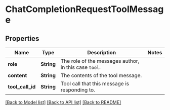 # ChatCompletionRequestToolMessage

## Properties
Name | Type | Description | Notes
------------ | ------------- | ------------- | -------------
**role** | **String** | The role of the messages author, in this case `tool`. | 
**content** | **String** | The contents of the tool message. | 
**tool_call_id** | **String** | Tool call that this message is responding to. | 

[[Back to Model list]](../README.md#documentation-for-models) [[Back to API list]](../README.md#documentation-for-api-endpoints) [[Back to README]](../README.md)


